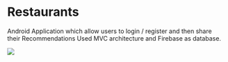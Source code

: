 <h1> Restaurants</h1>

Android Application which allow users to login / register and then share their Recommendations Used MVC architecture and Firebase as database.

<img src="https://ibb.co/txBphDb" border="0">
